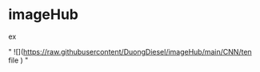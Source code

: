 # imageHub



ex

"  ![](https://raw.githubusercontent/DuongDiesel/imageHub/main/CNN/ten file )  "


